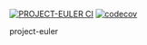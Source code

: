 [![PROJECT-EULER CI](https://github.com/joao-felipe-santoro/project-euler/workflows/PROJECT-EULER%20CI/badge.svg?branch=master)](https://github.com/joao-felipe-santoro/project-euler/actions?query=workflow%3A%22PROJECT-EULER+CI%22)
[![codecov](https://codecov.io/gh/joao-felipe-santoro/project-euler/branch/master/graph/badge.svg?token=PNIBREQBSI)](https://codecov.io/gh/joao-felipe-santoro/project-euler)

project-euler

